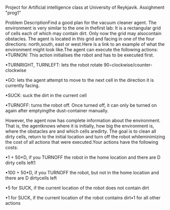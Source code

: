 Project for Artificial intelligence class at University of Reykjavik. 
Assighment "prog1"

Problem DescriptionFind a good plan for the vacuum cleaner agent. The environment is very similar to the one in thefirst lab: It is a rectangular grid of cells each of which may contain dirt. Only now the grid may alsocontain obstacles. The agent is located in this grid and facing in one of the four directions: north,south, east or west.Here is a link to an example of what the environment might look like.The agent can execute the following actions:
•TURNON: This action initialises the robot and has to be executed first.

•TURNRIGHT, TURNLEFT: lets the robot rotate 90◦clockwise/counter-clockwise

•GO: lets the agent attempt to move to the next cell in the direction it is currently facing.

•SUCK: suck the dirt in the current cell

•TURNOFF: turns the robot off. Once turned off, it can only be turned on again after emptyingthe dust-container manually.


However, the agent now has complete information about the environment.  That is, the agentknows where it is initially, how big the environment is, where the obstacles are and which cells aredirty.  The goal is to clean all dirty cells, return to the initial location and turn off the robot whileminimizing the cost of all actions that were executed.Your actions have the following costs:

•1 + 50*D, if you TURNOFF the robot in the home location and there are D dirty cells left1

•100 + 50*D, if you TURNOFF the robot, but not in the home location and there are D dirtycells left

•5 for SUCK, if the current location of the robot does not contain dirt

•1 for SUCK, if the current location of the robot contains dirt•1 for all other actions

